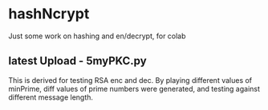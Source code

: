 # hashNcrypt
Just some work on hashing and en/decrypt, for colab

## latest Upload - 5myPKC.py 
This is derived for testing RSA enc and dec. By playing different values of minPrime, diff values of prime numbers were generated, and testing against different message length.  
